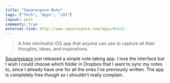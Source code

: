 ```yaml
---
title: "Squarespace Note"
tags: ["Tech", "Apps", "iOS"]
layout: post
comments: true
external-link: http://www.squarespace.com/apps/#note
---
```


> A free minimalist iOS app that anyone can use to capture all their thoughts, ideas, and inspirations.

[Squarespace](http://www.squarespace.com/ "Squarespace") just released a simple note taking app. I love the interface but I wish I could choose which folder in Dropbox that I want to sync my notes to, since I already have one for all the ones I've previously written. The app is completely free though so I shouldn't really complain.
